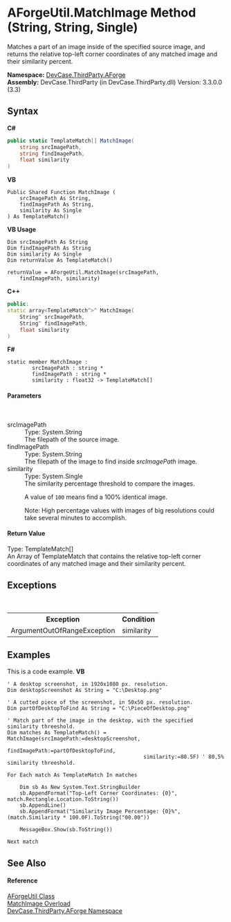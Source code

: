 # AForgeUtil.MatchImage Method (String, String, Single)
 

Matches a part of an image inside of the specified source image, and returns the relative top-left corner coordinates of any matched image and their similarity percent.

**Namespace:**&nbsp;<a href="N_DevCase_ThirdParty_AForge">DevCase.ThirdParty.AForge</a><br />**Assembly:**&nbsp;DevCase.ThirdParty (in DevCase.ThirdParty.dll) Version: 3.3.0.0 (3.3)

## Syntax

**C#**<br />
``` C#
public static TemplateMatch[] MatchImage(
	string srcImagePath,
	string findImagePath,
	float similarity
)
```

**VB**<br />
``` VB
Public Shared Function MatchImage ( 
	srcImagePath As String,
	findImagePath As String,
	similarity As Single
) As TemplateMatch()
```

**VB Usage**<br />
``` VB Usage
Dim srcImagePath As String
Dim findImagePath As String
Dim similarity As Single
Dim returnValue As TemplateMatch()

returnValue = AForgeUtil.MatchImage(srcImagePath, 
	findImagePath, similarity)
```

**C++**<br />
``` C++
public:
static array<TemplateMatch^>^ MatchImage(
	String^ srcImagePath, 
	String^ findImagePath, 
	float similarity
)
```

**F#**<br />
``` F#
static member MatchImage : 
        srcImagePath : string * 
        findImagePath : string * 
        similarity : float32 -> TemplateMatch[] 

```


#### Parameters
&nbsp;<dl><dt>srcImagePath</dt><dd>Type: System.String<br />The filepath of the source image.</dd><dt>findImagePath</dt><dd>Type: System.String<br />The filepath of the image to find inside *srcImagePath* image.</dd><dt>similarity</dt><dd>Type: System.Single<br />The similarity percentage threshold to compare the images. 

 A value of `100` means find a 100% identical image. 

 Note: High percentage values with images of big resolutions could take several minutes to accomplish.</dd></dl>

#### Return Value
Type: TemplateMatch[]<br />An Array of TemplateMatch that contains the relative top-left corner coordinates of any matched image and their similarity percent.

## Exceptions
&nbsp;<table><tr><th>Exception</th><th>Condition</th></tr><tr><td>ArgumentOutOfRangeException</td><td>similarity</td></tr></table>

## Examples
This is a code example. 
**VB**<br />
``` VB
' A desktop screenshot, in 1920x1080 px. resolution.
Dim desktopScreenshot As String = "C:\Desktop.png"

' A cutted piece of the screenshot, in 50x50 px. resolution.
Dim partOfDesktopToFind As String = "C:\PieceOfDesktop.png"

' Match part of the image in the desktop, with the specified similarity threeshold.
Dim matches As TemplateMatch() = MatchImage(srcImagePath:=desktopScreenshot,
                                            findImagePath:=partOfDesktopToFind,
                                            similarity:=80.5F) ' 80,5% similarity threeshold.

For Each match As TemplateMatch In matches

    Dim sb As New System.Text.StringBuilder
    sb.AppendFormat("Top-Left Corner Coordinates: {0}", match.Rectangle.Location.ToString())
    sb.AppendLine()
    sb.AppendFormat("Similarity Image Percentage: {0}%", (match.Similarity * 100.0F).ToString("00.00"))

    MessageBox.Show(sb.ToString())

Next match
```


## See Also


#### Reference
<a href="T_DevCase_ThirdParty_AForge_AForgeUtil">AForgeUtil Class</a><br /><a href="Overload_DevCase_ThirdParty_AForge_AForgeUtil_MatchImage">MatchImage Overload</a><br /><a href="N_DevCase_ThirdParty_AForge">DevCase.ThirdParty.AForge Namespace</a><br />